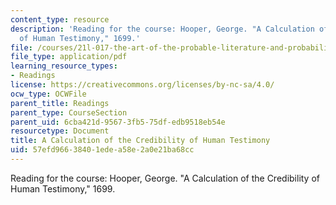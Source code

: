 ```yaml
---
content_type: resource
description: 'Reading for the course: Hooper, George. "A Calculation of the Credibility
  of Human Testimony," 1699.'
file: /courses/21l-017-the-art-of-the-probable-literature-and-probability-spring-2008/57efd96638401edea58e2a0e21ba68cc_hooper_1699.pdf
file_type: application/pdf
learning_resource_types:
- Readings
license: https://creativecommons.org/licenses/by-nc-sa/4.0/
ocw_type: OCWFile
parent_title: Readings
parent_type: CourseSection
parent_uid: 6cba421d-9567-3fb5-75df-edb9518eb54e
resourcetype: Document
title: A Calculation of the Credibility of Human Testimony
uid: 57efd966-3840-1ede-a58e-2a0e21ba68cc
---
```

Reading for the course: Hooper, George. "A Calculation of the Credibility of Human Testimony," 1699.